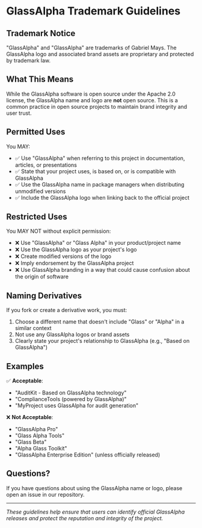 # GlassAlpha Trademark Guidelines

## Trademark Notice

"GlassAlpha" and "GlassAlpha" are trademarks of Gabriel Mays. The GlassAlpha logo and associated brand assets are proprietary and protected by trademark law.

## What This Means

While the GlassAlpha software is open source under the Apache 2.0 license, the GlassAlpha name and logo are **not** open source. This is a common practice in open source projects to maintain brand integrity and user trust.

## Permitted Uses

You MAY:

- ✅ Use "GlassAlpha" when referring to this project in documentation, articles, or presentations
- ✅ State that your project uses, is based on, or is compatible with GlassAlpha
- ✅ Use the GlassAlpha name in package managers when distributing unmodified versions
- ✅ Include the GlassAlpha logo when linking back to the official project

## Restricted Uses

You MAY NOT without explicit permission:

- ❌ Use "GlassAlpha" or "Glass Alpha" in your product/project name
- ❌ Use the GlassAlpha logo as your project's logo
- ❌ Create modified versions of the logo
- ❌ Imply endorsement by the GlassAlpha project
- ❌ Use GlassAlpha branding in a way that could cause confusion about the origin of software

## Naming Derivatives

If you fork or create a derivative work, you must:

1. Choose a different name that doesn't include "Glass" or "Alpha" in a similar context
2. Not use any GlassAlpha logos or brand assets
3. Clearly state your project's relationship to GlassAlpha (e.g., "Based on GlassAlpha")

## Examples

✅ **Acceptable**:

- "AuditKit - Based on GlassAlpha technology"
- "ComplianceTools (powered by GlassAlpha)"
- "MyProject uses GlassAlpha for audit generation"

❌ **Not Acceptable**:

- "GlassAlpha Pro"
- "Glass Alpha Tools"
- "Glass Beta"
- "Alpha Glass Toolkit"
- "GlassAlpha Enterprise Edition" (unless officially released)

## Questions?

If you have questions about using the GlassAlpha name or logo, please open an issue in our repository.

---

*These guidelines help ensure that users can identify official GlassAlpha releases and protect the reputation and integrity of the project.*

